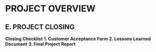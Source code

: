 # PROJECT OVERVIEW
## E. PROJECT CLOSING
**Closing Checklist**
**1. Customer Acceptance Form**
**2. Lessons Learned Document**
**3. Final Project Report**
